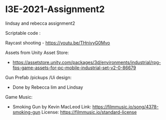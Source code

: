 # I3E-2021-Assignment2
lindsay and rebecca assignment2

Scriptable code :

Raycast shooting - https://youtu.be/THnivyG0Mvo



Assets from Unity Asset Store:
- https://assetstore.unity.com/packages/3d/environments/industrial/rpg-fps-game-assets-for-pc-mobile-industrial-set-v2-0-86679

Gun Prefab /pickups /Ui design:
- Done by Rebecca lim and Lindsay 

Game Music:
- Smoking Gun by Kevin MacLeod
  Link: https://filmmusic.io/song/4378-smoking-gun
  License: https://filmmusic.io/standard-license
